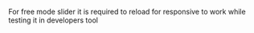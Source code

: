 For free mode slider it is required to reload for responsive to work while testing it in developers tool